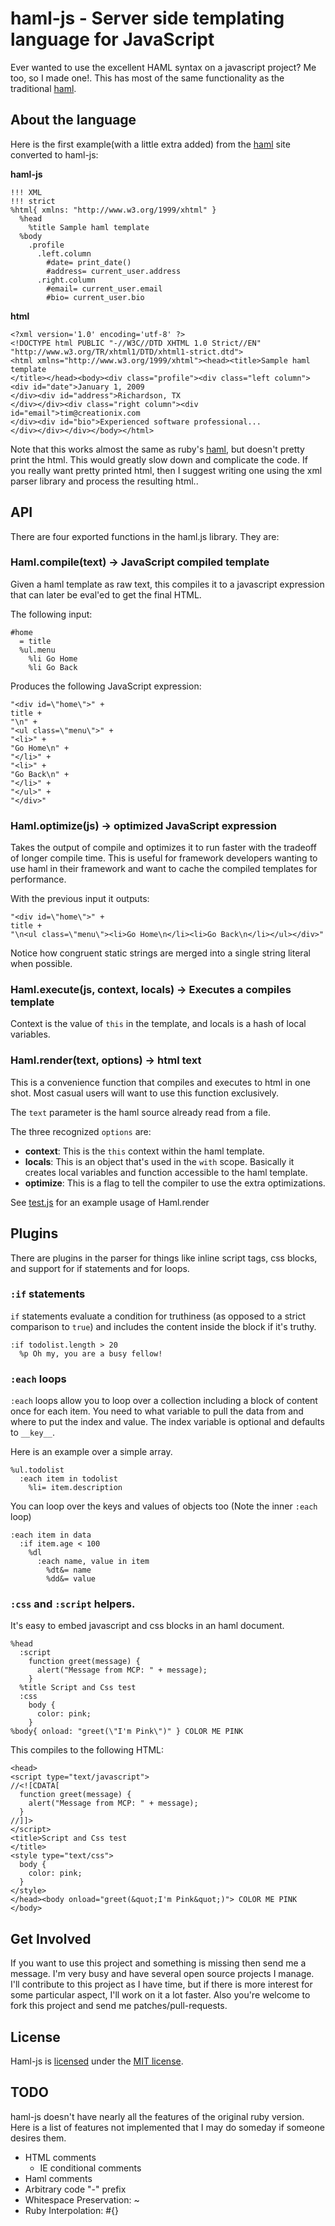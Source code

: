 # haml-js - Server side templating language for JavaScript

Ever wanted to use the excellent HAML syntax on a javascript project?  Me too, so I made one!.  This has most of the same functionality as the traditional [haml][].

## About the language

Here is the first example(with a little extra added) from the [haml][] site converted to haml-js:

**haml-js**

    !!! XML
    !!! strict
    %html{ xmlns: "http://www.w3.org/1999/xhtml" }
      %head
        %title Sample haml template
      %body
        .profile
          .left.column
            #date= print_date()
            #address= current_user.address
          .right.column
            #email= current_user.email
            #bio= current_user.bio

**html**

    <?xml version='1.0' encoding='utf-8' ?>
    <!DOCTYPE html PUBLIC "-//W3C//DTD XHTML 1.0 Strict//EN" "http://www.w3.org/TR/xhtml1/DTD/xhtml1-strict.dtd">
    <html xmlns="http://www.w3.org/1999/xhtml"><head><title>Sample haml template
    </title></head><body><div class="profile"><div class="left column"><div id="date">January 1, 2009
    </div><div id="address">Richardson, TX
    </div></div><div class="right column"><div id="email">tim@creationix.com
    </div><div id="bio">Experienced software professional...
    </div></div></div></body></html>

Note that this works almost the same as ruby's [haml][], but doesn't pretty print the html.  This would greatly slow down and complicate the code.  If you really want pretty printed html, then I suggest writing one using the xml parser library and process the resulting html..

## API

There are four exported functions in the haml.js library.  They are:

### Haml.compile(text) -> JavaScript compiled template

Given a haml template as raw text, this compiles it to a javascript expression
that can later be eval'ed to get the final HTML.

The following input:

    #home
      = title
      %ul.menu
        %li Go Home
        %li Go Back

Produces the following JavaScript expression:

    "<div id=\"home\">" + 
    title +
    "\n" + 
    "<ul class=\"menu\">" + 
    "<li>" + 
    "Go Home\n" + 
    "</li>" + 
    "<li>" + 
    "Go Back\n" + 
    "</li>" + 
    "</ul>" + 
    "</div>"

### Haml.optimize(js) -> optimized JavaScript expression

Takes the output of compile and optimizes it to run faster with the tradeoff of longer compile time.  This is useful for framework developers wanting to use haml in their framework and want to cache the compiled templates for performance.

With the previous input it outputs:

    "<div id=\"home\">" + 
    title +
    "\n<ul class=\"menu\"><li>Go Home\n</li><li>Go Back\n</li></ul></div>"

Notice how congruent static strings are merged into a single string literal when possible.

### Haml.execute(js, context, locals) -> Executes a compiles template

Context is the value of `this` in the template, and locals is a hash of local variables.

### Haml.render(text, options) -> html text

This is a convenience function that compiles and executes to html in one shot.  Most casual users will want to use this function exclusively.

The `text` parameter is the haml source already read from a file.

The three recognized `options` are:

 - **context**: This is the `this` context within the haml template.
 - **locals**: This is an object that's used in the `with` scope.  Basically it creates local variables and function accessible to the haml template.
 - **optimize**: This is a flag to tell the compiler to use the extra optimizations.
 
See [test.js][] for an example usage of Haml.render

## Plugins

There are plugins in the parser for things like inline script tags, css blocks, and support for if statements and for loops.

### `:if` statements

`if` statements evaluate a condition for truthiness (as opposed to a strict comparison to `true`) and includes the content inside the block if it's truthy.

    :if todolist.length > 20
      %p Oh my, you are a busy fellow!

### `:each` loops

`:each` loops allow you to loop over a collection including a block of content once for each item. You need to what variable to pull the data from and where to put the index and value.  The index variable is optional and defaults to `__key__`.

Here is an example over a simple array.

    %ul.todolist
      :each item in todolist
        %li= item.description

You can loop over the keys and values of objects too (Note the inner `:each` loop)

    :each item in data
      :if item.age < 100
        %dl
          :each name, value in item
            %dt&= name
            %dd&= value

### `:css` and `:script` helpers.

It's easy to embed javascript and css blocks in an haml document.

    %head
      :script
        function greet(message) {
          alert("Message from MCP: " + message);
        }
      %title Script and Css test
      :css
        body {
          color: pink;
        }
    %body{ onload: "greet(\"I'm Pink\")" } COLOR ME PINK

This compiles to the following HTML:

    <head>
    <script type="text/javascript">
    //<![CDATA[
      function greet(message) {
        alert("Message from MCP: " + message);
      }
    //]]>
    </script>
    <title>Script and Css test
    </title>
    <style type="text/css">
      body {
        color: pink;
      }
    </style>
    </head><body onload="greet(&quot;I'm Pink&quot;)"> COLOR ME PINK
    </body>

## Get Involved

If you want to use this project and something is missing then send me a message.  I'm very busy and have several open source projects I manage.  I'll contribute to this project as I have time, but if there is more interest for some particular aspect, I'll work on it a lot faster.  Also you're welcome to fork this project and send me patches/pull-requests.

## License

Haml-js is [licensed][] under the [MIT license][].

[MIT license]: http://creativecommons.org/licenses/MIT/
[licensed]: http://github.com/creationix/haml-js/blob/master/LICENSE
[jquery-haml]: http://github.com/creationix/jquery-haml
[haml]: http://haml.hamptoncatlin.com/
[test.js]: http://github.com/creationix/haml-js/blob/master/test/test.js

## TODO

haml-js doesn't have nearly all the features of the original ruby version.  Here is a list of features not implemented that I may do someday if someone desires them.

 - HTML comments
   - IE conditional comments
 - Haml comments
 - Arbitrary code "-" prefix
 - Whitespace Preservation: ~
 - Ruby Interpolation: #{}

 
 